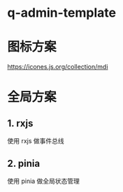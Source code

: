 # q-admin-template

# 图标方案

https://icones.js.org/collection/mdi

# 全局方案

## 1. rxjs

使用 rxjs 做事件总线

## 2. pinia

使用 pinia 做全局状态管理
